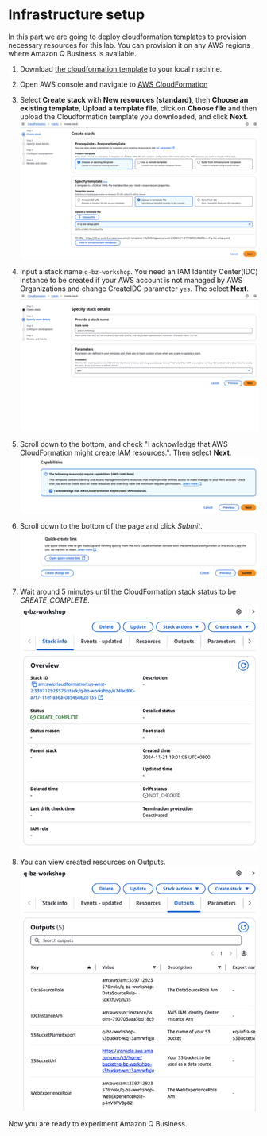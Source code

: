 # Infrastructure setup
In this part we are going to deploy cloudformation templates to provision necessary resources for this lab. You can provision it on any AWS regions where Amazon Q Business is available.

1. Download [the cloudformation template](../cf-q-biz-setup.yaml) to your local machine.
2. Open AWS console and navigate to [AWS CloudFormation](https://console.aws.amazon.com/cloudformation)
3. Select **Create stack** with **New resources (standard)**, then **Choose an existing template**, **Upload a template file**, click on **Choose file** and then upload the Cloudformation template you downloaded, and click **Next**.
![CloudFormation-1](./img/infrasetup-1.png)

4. Input a stack name `q-bz-workshop`. You need an IAM Identity Center(IDC) instance to be created if your AWS account is not managed by AWS Organizations and change CreateIDC parameter `yes`. The select **Next**.
![CloudFormation-2](./img/infrasetup-2.png)

5. Scroll down to the bottom, and check "I acknowledge that AWS CloudFormation might create IAM resources.". Then select **Next**.
![CloudFormation-3](./img/infrasetup-3.png)

6. Scroll down to the bottom of the page and click *Submit*.
![CloudFormation-4](./img/infrasetup-4.png)

7. Wait around 5 minutes until the CloudFormation stack status to be *CREATE_COMPLETE*.
![CloudFormation-5](./img/infrasetup-5.png)

8. You can view created resources on Outputs.
![CloudFormation-6](./img/infrasetup-6.png)

Now you are ready to experiment Amazon Q Business.
